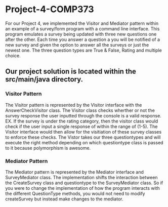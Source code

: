 # Project-4-COMP373


For our Project 4, we implemented the Visitor and Mediator pattern within an example of a survey/form program with a command line interface. This program emulates a survey being updated with three new questions one after the other. Each time you answer a question a you will be notified of a new survey and given the option to answer all the surveys or just the newest one. The three question types are True & False, Rating and multiple choice.


## Our project solution is located within the src/main/java directory.


### Visitor Pattern


The Visitor pattern is represented by the Visitor interface with the AnswerCheckVisitor class. The Visitor class checks wherther or not the survey response the user inputted through the console is a valid response. EX. If the survey is under the rating category, then the visitor class would check if the user input a single response of within the range of (1-5). The Visitor interface would then allow for the visitiation of these survey classes to enforce these checks. The Vistor takes our three questiontypes and will execute the right method depending on which questiontype class is passed to it because polymorphism is awesome.  


### Mediator Pattern


The Mediator pattern is represented by the Mediator interface and SurveyMediator class. The implementation shifts the interaction between the CreateSurvey class and questiontype to the SurveyMediator class. So if you were to change the implementation of how the program interacts with the different QuestionType methods, you would not need to modify createSurvey but instead make changes to the mediator.


